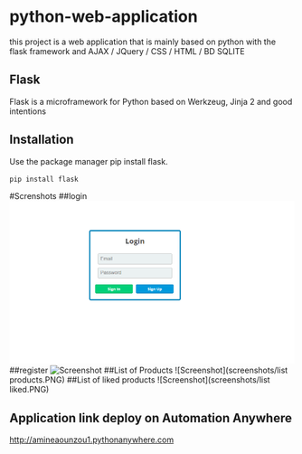 # python-web-application

this project is a web application that is mainly based on python with the flask framework and AJAX / JQuery / CSS / HTML / BD SQLITE

## Flask

Flask is a microframework for Python based on Werkzeug, Jinja 2 and good intentions

## Installation

Use the package manager pip install flask.

```bash
pip install flask
```
#Screnshots
##login
![Screenshot](screenshots/login.PNG)
##register
![Screenshot](screenshots/register.PNG)
##List of Products
![Screenshot](screenshots/list products.PNG)
##List of liked products
![Screenshot](screenshots/list liked.PNG)

## Application link deploy on Automation Anywhere

http://amineaounzou1.pythonanywhere.com
